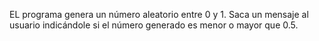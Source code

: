 EL programa genera un número aleatorio entre 0 y 1. Saca un mensaje al usuario indicándole si el número generado es menor o mayor que 0.5.
